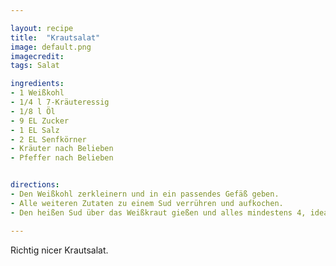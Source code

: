 ```yaml
---

layout: recipe
title:  "Krautsalat"
image: default.png
imagecredit: 
tags: Salat

ingredients:
- 1 Weißkohl
- 1/4 l 7-Kräuteressig
- 1/8 l Öl
- 9 EL Zucker
- 1 EL Salz
- 2 EL Senfkörner
- Kräuter nach Belieben
- Pfeffer nach Belieben


directions:
- Den Weißkohl zerkleinern und in ein passendes Gefäß geben.
- Alle weiteren Zutaten zu einem Sud verrühren und aufkochen.
- Den heißen Sud über das Weißkraut gießen und alles mindestens 4, idealerweise 24 Stunden inkl. gelegentlichem Durchrühren durchziehen lassen.

---
```


Richtig nicer Krautsalat.
